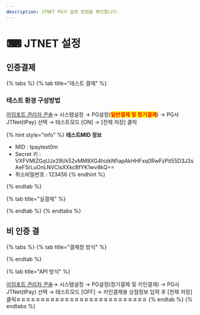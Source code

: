 ```yaml
---
description: JTNET PG사 설정 방법을 확인합니다.
---
```


# ⌨ JTNET 설정

## 인증결제

{% tabs %}
{% tab title="테스트 결제" %}
### 테스트 환경 구성방법

[아임포트 관리자 콘솔](https://admin.iamport.kr/)→ 시스템설정 → PG설정(<mark style="color:red;">**일반결제 및 정기결제**</mark>) → PG사 JTNet(tPay) 선택 → 테스트모드 \[ON] → \[전체 저장] 클릭

{% hint style="info" %}
**테스트MID 정보**

* MID : tpaytest0m&#x20;
* Secret 키 : VXFVMIZGqUJx29I/k52vMM8XG4hizkNfiapAkHHFxq0RwFzPit55D3J3sAeFSrLuOnLNVCIsXXkcBfYK1wv8kQ==&#x20;
* 취소비밀번호 : 123456
{% endhint %}


{% endtab %}

{% tab title="실결제" %}

{% endtab %}
{% endtabs %}

## 비 인증 결

{% tabs %}
{% tab title="결제창 방식" %}

{% endtab %}

{% tab title="API 방식" %}


[아임포트 관리자 콘솔](https://admin.iamport.kr/)→ 시스템설정 → PG설정(정기결제 및 키인결제) → PG사 JTNet(tPay) 선택 → 테스트모드 \[OFF] → 키인결제용 상점정보 입력 후 \[전체 저장] 클릭ㅍㅍㅍㅍㅍㅍㅍㅍㅍㅍㅍㅍㅍㅍㅍㅍㅍㅍㅍㅍㅍㅍㅍㅍㅍㅍㅍ
{% endtab %}
{% endtabs %}
